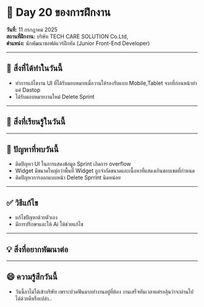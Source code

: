 # 📅 Day 20 ของการฝึกงาน
**วันที่:** 11 กรกฎาคม 2025  
**สถานที่ฝึกงาน:** บริษัท TECH CARE SOLUTION Co.Ltd,  
**ตำแหน่ง:** นักพัฒนาซอฟต์แวร์ฝึกหัด (Junior Front-End Developer)


---

## 📝 สิ่งที่ได้ทำในวันนี้
- ทำการแก้ไขงาน UI ที่ได้รับมอบหมายเมื่อวานให้รองรับแบบ Mobile,Tablet จากที่ก่อนหน้าทำแค่ Dastop
- ได้รับมอบหมายงานใหม่ Delete Sprint

  


---

## 🎯 สิ่งที่เรียนรู้ในวันนี้
  
  



---

## 🤔 ปัญหาที่พบวันนี้
- ติดปัญหา UI ในการแสดงข้อมูล Sprint เกิดการ overflow
- Widget มีขนาดใหญ่กว่าพื้นที่ Widget ถูกจำกัดขนาดและเนื้อหาที่แสดงเกินขอบเขตที่กำหนด
- ติดปัญหาการออกแบบหน้า Delete Sprrint นิดหน่อย 
  




---

## ✅ วิธีแก้ไข
- แก้ไขปัญหาด้วยตัวเอง
- มีการปรึกษาและให้ Ai ให้ช่วยแก้ไข





---

## 💡 สิ่งที่อยากพัฒนาต่อ




---

## 😄 ความรู้สึกวันนี้
- วันนี้ลาไม่ได้เข้าบริษัท เพราะปวดฟันมากทำงานอยู่ที่ห้อง งานเสร็จทันเวลาแต่รอลุ้นว่าจะผ่านไปได้ด้วยดีหรือเปล่า..
